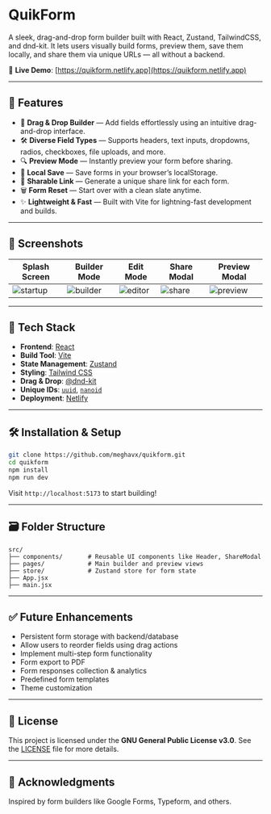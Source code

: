 # QuikForm

A sleek, drag-and-drop form builder built with React, Zustand, TailwindCSS, and dnd-kit. It lets users visually build forms, preview them, save them locally, and share them via unique URLs — all without a backend.

🔗 **Live Demo**: [https://quikform.netlify.app](https://quikform.netlify.app)

---

## 🚀 Features

* 🧩 **Drag & Drop Builder** — Add fields effortlessly using an intuitive drag-and-drop interface.
* 🛠️ **Diverse Field Types** — Supports headers, text inputs, dropdowns, radios, checkboxes, file uploads, and more.
* 🔍 **Preview Mode** — Instantly preview your form before sharing.
* 💾 **Local Save** — Save forms in your browser’s localStorage.
* 🔗 **Sharable Link** — Generate a unique share link for each form.
* 🗑️ **Form Reset** — Start over with a clean slate anytime.
* ✨ **Lightweight & Fast** — Built with Vite for lightning-fast development and builds.
  
---

## 📸 Screenshots

| Splash Screen                   | Builder Mode                   | Edit Mode                       | Share Modal                    | Preview Modal                  |
| ------------------------------- | ------------------------------ | ------------------------------- | ------------------------------ | ------------------------------ |
| ![startup](https://github.com/user-attachments/assets/e90a6dff-801c-45ec-92cf-299c4e72a95f) | ![builder](https://github.com/user-attachments/assets/07404798-20a0-4e3b-8b25-bf9d7248867e) | ![editor](https://github.com/user-attachments/assets/a883ae8b-75a5-4741-8eb0-cc613292680b) | ![share](https://github.com/user-attachments/assets/0daa76ed-d1ba-434a-a0fe-0a710c1cb97d) | ![preview](https://github.com/user-attachments/assets/9709e1dd-7b7a-4732-89b9-0019674b91c2) |

---

## 🧱 Tech Stack

* **Frontend**: [React](https://reactjs.org/)
* **Build Tool**: [Vite](https://vitejs.dev/)
* **State Management**: [Zustand](https://github.com/pmndrs/zustand)
* **Styling**: [Tailwind CSS](https://tailwindcss.com/)
* **Drag & Drop**: [@dnd-kit](https://github.com/clauderic/dnd-kit)
* **Unique IDs**: [`uuid`](https://www.npmjs.com/package/uuid), [`nanoid`](https://www.npmjs.com/package/nanoid)
* **Deployment**: [Netlify](https://www.netlify.com/)

---

## 🛠️ Installation & Setup

```bash
git clone https://github.com/meghavx/quikform.git
cd quikform
npm install
npm run dev
```

Visit `http://localhost:5173` to start building!

---

## 🗃️ Folder Structure

```
src/
├── components/       # Reusable UI components like Header, ShareModal
├── pages/            # Main builder and preview views
├── store/            # Zustand store for form state
├── App.jsx
├── main.jsx
```

---

## ✅ Future Enhancements

* Persistent form storage with backend/database
* Allow users to reorder fields using drag actions  
* Implement multi-step form functionality
* Form export to PDF
* Form responses collection & analytics
* Predefined form templates
* Theme customization
---


## 📄 License

This project is licensed under the **GNU General Public License v3.0**.
See the [LICENSE](./LICENSE) file for more details.

---

## 🙌 Acknowledgments

Inspired by form builders like Google Forms, Typeform, and others.
